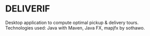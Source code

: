 # DELIVERIF
Desktop application to compute optimal pickup & delivery tours.
Technologies used: Java with Maven, Java FX, mapjfx by sothawo.